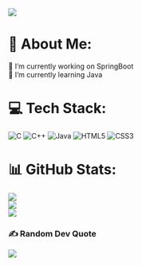 
<img src="https://media.licdn.com/dms/image/v2/D4E16AQHxVlsDwEdibw/profile-displaybackgroundimage-shrink_350_1400/B4EZlldt0SHgAY-/0/1758343915363?e=1761177600&v=beta&t=Yzyi-5_3T3c1xvc8k2Ss6VkrKPbXELoixbk7Kb1UcjI">


# 💫 About Me:
🔭 I’m currently working on SpringBoot<br>🌱 I’m currently learning Java


# 💻 Tech Stack:
![C](https://img.shields.io/badge/c-%2300599C.svg?style=for-the-badge&logo=c&logoColor=white) ![C++](https://img.shields.io/badge/c++-%2300599C.svg?style=for-the-badge&logo=c%2B%2B&logoColor=white) ![Java](https://img.shields.io/badge/java-%23ED8B00.svg?style=for-the-badge&logo=openjdk&logoColor=white) ![HTML5](https://img.shields.io/badge/html5-%23E34F26.svg?style=for-the-badge&logo=html5&logoColor=white) ![CSS3](https://img.shields.io/badge/css3-%231572B6.svg?style=for-the-badge&logo=css3&logoColor=white)
# 📊 GitHub Stats:
![](https://github-readme-stats.vercel.app/api?username=Veerendra7987&theme=ambient_gradient&hide_border=false&include_all_commits=false&count_private=false)<br/>
![](https://nirzak-streak-stats.vercel.app/?user=Veerendra7987&theme=ambient_gradient&hide_border=false)<br/>
![](https://github-readme-stats.vercel.app/api/top-langs/?username=Veerendra7987&theme=ambient_gradient&hide_border=false&include_all_commits=false&count_private=false&layout=compact)

### ✍️ Random Dev Quote
![](https://quotes-github-readme.vercel.app/api?type=horizontal&theme=radical)

<!-- Proudly created with GPRM ( https://gprm.itsvg.in ) -->
